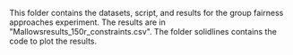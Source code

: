This folder contains the datasets, script, and results for the group fairness approaches experiment. 
The results are in "Mallowsresults_150r_constraints.csv".
The folder solidlines contains the code to plot the results.
